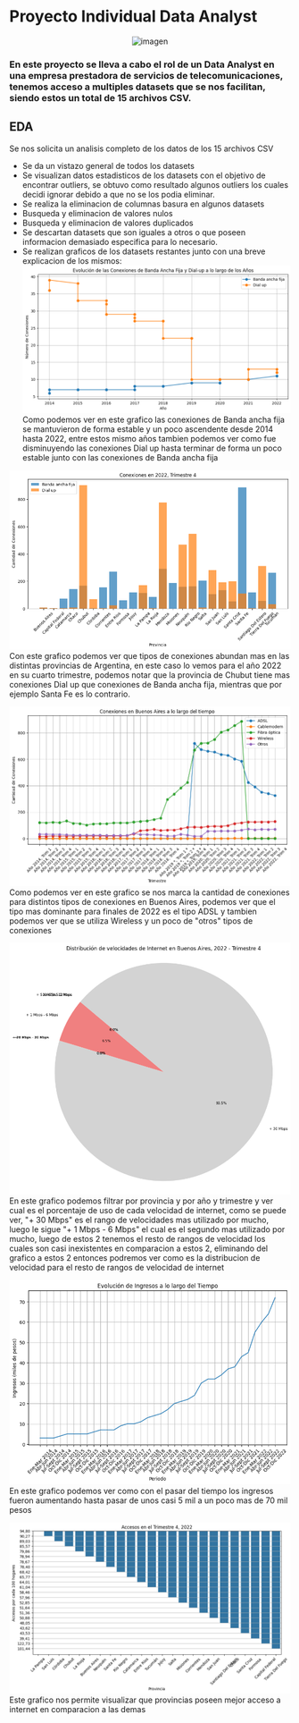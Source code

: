 # Proyecto Individual Data Analyst

<p align="center">
    <img src="https://camo.githubusercontent.com/480e3d72452a4cd40e85be81f40abc77375a6e0a2dfa5d5624f4825e97fd57fa/68747470733a2f2f6e65777365732e6367746e2e636f6d2f6e2f42664a49412d4341412d4841412f426365474441412e6a7067" alt="imagen">
</p>

### En este proyecto se lleva a cabo el rol de un Data Analyst en una empresa prestadora de servicios de telecomunicaciones, tenemos acceso a multiples datasets que se nos facilitan, siendo estos un total de 15 archivos CSV.

## EDA
Se nos solicita un analisis completo de los datos de los 15 archivos CSV

- Se da un vistazo general de todos los datasets
- Se visualizan datos estadisticos de los datasets con el objetivo de encontrar outliers, se obtuvo como resultado algunos outliers los cuales decidi ignorar debido a que no se los podia eliminar.
- Se realiza la eliminacion de columnas basura en algunos datasets
- Busqueda y eliminacion de valores nulos
- Busqueda y eliminacion de valores duplicados
- Se descartan datasets que son iguales a otros o que poseen informacion demasiado especifica para lo necesario.
- Se realizan graficos de los datasets restantes junto con una breve explicacion de los mismos:
![Alt text](image.png)
Como podemos ver en este grafico las conexiones de Banda ancha fija se mantuvieron de forma estable y un poco ascendente desde 2014 hasta 2022, entre estos mismo años tambien podemos ver como fue disminuyendo las conexiones Dial up hasta terminar de forma un poco estable junto con las conexiones de Banda ancha fija

![Alt text](image-1.png)
Con este grafico podemos ver que tipos de conexiones abundan mas en las distintas provincias de Argentina, en este caso lo vemos para el año 2022 en su cuarto trimestre, podemos notar que la provincia de Chubut tiene mas conexiones Dial up que conexiones de Banda ancha fija, mientras que por ejemplo Santa Fe es lo contrario.

![Alt text](image-2.png)
Como podemos ver en este grafico se nos marca la cantidad de conexiones para distintos tipos de conexiones en Buenos Aires, podemos ver que el tipo mas dominante para finales de 2022 es el tipo ADSL y tambien podemos ver que se utiliza Wireless y un poco de "otros" tipos de conexiones

![Alt text](image-3.png)
En este grafico podemos filtrar por provincia y por año y trimestre y ver cual es el porcentaje de uso de cada velocidad de internet, como se puede ver, "+ 30 Mbps" es el rango de velocidades mas utilizado por mucho, luego le sigue "+ 1 Mbps - 6 Mbps" el cual es el segundo mas utilizado por mucho, luego de estos 2 tenemos el resto de rangos de velocidad los cuales son casi inexistentes en comparacion a estos 2, eliminando del grafico a estos 2 entonces podremos ver como es la distribucion de velocidad para el resto de rangos de velocidad de internet

![Alt text](image-4.png)
En este grafico podemos ver como con el pasar del tiempo los ingresos fueron aumentando hasta pasar de unos casi 5 mil a un poco mas de 70 mil pesos

![Alt text](image-5.png)
Este grafico nos permite visualizar que provincias poseen mejor acceso a internet en comparacion a las demas